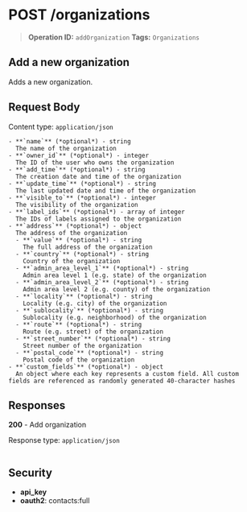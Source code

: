 # POST /organizations

> **Operation ID:** `addOrganization`
> **Tags:** `Organizations`

## Add a new organization

Adds a new organization.

## Request Body

Content type: `application/json`

```
- **`name`** (*optional*) - string
  The name of the organization
- **`owner_id`** (*optional*) - integer
  The ID of the user who owns the organization
- **`add_time`** (*optional*) - string
  The creation date and time of the organization
- **`update_time`** (*optional*) - string
  The last updated date and time of the organization
- **`visible_to`** (*optional*) - integer
  The visibility of the organization
- **`label_ids`** (*optional*) - array of integer
  The IDs of labels assigned to the organization
- **`address`** (*optional*) - object
  The address of the organization
  - **`value`** (*optional*) - string
    The full address of the organization
  - **`country`** (*optional*) - string
    Country of the organization
  - **`admin_area_level_1`** (*optional*) - string
    Admin area level 1 (e.g. state) of the organization
  - **`admin_area_level_2`** (*optional*) - string
    Admin area level 2 (e.g. county) of the organization
  - **`locality`** (*optional*) - string
    Locality (e.g. city) of the organization
  - **`sublocality`** (*optional*) - string
    Sublocality (e.g. neighborhood) of the organization
  - **`route`** (*optional*) - string
    Route (e.g. street) of the organization
  - **`street_number`** (*optional*) - string
    Street number of the organization
  - **`postal_code`** (*optional*) - string
    Postal code of the organization
- **`custom_fields`** (*optional*) - object
  An object where each key represents a custom field. All custom fields are referenced as randomly generated 40-character hashes

```

## Responses

**200** - Add organization

Response type: `application/json`

```

```


## Security

- **api_key**
- **oauth2**: contacts:full